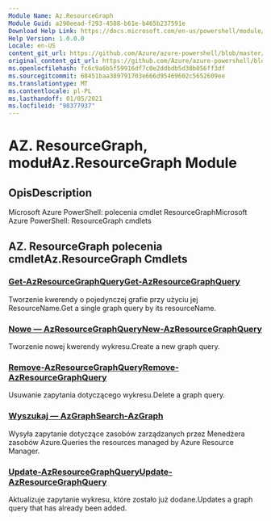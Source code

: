 ```yaml
---
Module Name: Az.ResourceGraph
Module Guid: a290eead-f293-4588-b61e-b465b237591e
Download Help Link: https://docs.microsoft.com/en-us/powershell/module/az.resourcegraph
Help Version: 1.0.0.0
Locale: en-US
content_git_url: https://github.com/Azure/azure-powershell/blob/master/src/ResourceGraph/ResourceGraph/help/Az.ResourceGraph.md
original_content_git_url: https://github.com/Azure/azure-powershell/blob/master/src/ResourceGraph/ResourceGraph/help/Az.ResourceGraph.md
ms.openlocfilehash: fc6c9a6b5f59916df7c0e2ddbdb5d38b056ff3df
ms.sourcegitcommit: 68451baa389791703e666d95469602c5652609ee
ms.translationtype: MT
ms.contentlocale: pl-PL
ms.lasthandoff: 01/05/2021
ms.locfileid: "98377937"
---
```

# <span data-ttu-id="3dc5c-101">AZ. ResourceGraph, moduł</span><span class="sxs-lookup"><span data-stu-id="3dc5c-101">Az.ResourceGraph Module</span></span>
## <span data-ttu-id="3dc5c-102">Opis</span><span class="sxs-lookup"><span data-stu-id="3dc5c-102">Description</span></span>
<span data-ttu-id="3dc5c-103">Microsoft Azure PowerShell: polecenia cmdlet ResourceGraph</span><span class="sxs-lookup"><span data-stu-id="3dc5c-103">Microsoft Azure PowerShell: ResourceGraph cmdlets</span></span>

## <span data-ttu-id="3dc5c-104">AZ. ResourceGraph polecenia cmdlet</span><span class="sxs-lookup"><span data-stu-id="3dc5c-104">Az.ResourceGraph Cmdlets</span></span>
### [<span data-ttu-id="3dc5c-105">Get-AzResourceGraphQuery</span><span class="sxs-lookup"><span data-stu-id="3dc5c-105">Get-AzResourceGraphQuery</span></span>](Get-AzResourceGraphQuery.md)
<span data-ttu-id="3dc5c-106">Tworzenie kwerendy o pojedynczej grafie przy użyciu jej ResourceName.</span><span class="sxs-lookup"><span data-stu-id="3dc5c-106">Get a single graph query by its resourceName.</span></span>

### [<span data-ttu-id="3dc5c-107">Nowe — AzResourceGraphQuery</span><span class="sxs-lookup"><span data-stu-id="3dc5c-107">New-AzResourceGraphQuery</span></span>](New-AzResourceGraphQuery.md)
<span data-ttu-id="3dc5c-108">Tworzenie nowej kwerendy wykresu.</span><span class="sxs-lookup"><span data-stu-id="3dc5c-108">Create a new graph query.</span></span>

### [<span data-ttu-id="3dc5c-109">Remove-AzResourceGraphQuery</span><span class="sxs-lookup"><span data-stu-id="3dc5c-109">Remove-AzResourceGraphQuery</span></span>](Remove-AzResourceGraphQuery.md)
<span data-ttu-id="3dc5c-110">Usuwanie zapytania dotyczącego wykresu.</span><span class="sxs-lookup"><span data-stu-id="3dc5c-110">Delete a graph query.</span></span>

### [<span data-ttu-id="3dc5c-111">Wyszukaj — AzGraph</span><span class="sxs-lookup"><span data-stu-id="3dc5c-111">Search-AzGraph</span></span>](Search-AzGraph.md)
<span data-ttu-id="3dc5c-112">Wysyła zapytanie dotyczące zasobów zarządzanych przez Menedżera zasobów Azure.</span><span class="sxs-lookup"><span data-stu-id="3dc5c-112">Queries the resources managed by Azure Resource Manager.</span></span>

### [<span data-ttu-id="3dc5c-113">Update-AzResourceGraphQuery</span><span class="sxs-lookup"><span data-stu-id="3dc5c-113">Update-AzResourceGraphQuery</span></span>](Update-AzResourceGraphQuery.md)
<span data-ttu-id="3dc5c-114">Aktualizuje zapytanie wykresu, które zostało już dodane.</span><span class="sxs-lookup"><span data-stu-id="3dc5c-114">Updates a graph query that has already been added.</span></span>

